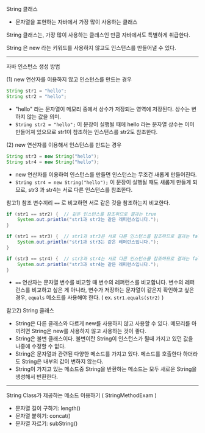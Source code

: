 String 클래스
- 문자열을 표현하는 자바에서 가장 많이 사용하는 클래스


String 클래스는, 가장 많이 사용하는 클래스인 만큼 자바에서도 특별하게 취급한다.

String 은 new 라는 키워드를 사용하지 않고도 인스턴스를 만들어낼 수 있다.


---


자바 인스턴스 생성 방법

(1) new 연산자를 이용하지 않고 인스턴스를 만드는 경우
```java
String str1 = "hello";
String str2 = "hello";
```
- "hello" 라는 문자열이 메모리 중에서 상수가 저장되는 영역에 저장된다. 상수는 변하지 않는 값을 의미.
- `String str2 = "hello";` 이 문장이 실행될 때에 hello 라는 문자열 상수는 이미 만들어져 있으므로 str1이 참조하는 인스턴스를 str2도 참조한다.


(2) new 연산자를 이용해서 인스턴스를 만드는 경우
```java
String str3 = new String("hello");
String str4 = new String("hello");
```
- new 연산자를 이용하여 인스턴스를 만들면 인스턴스는 무조건 새롭게 만들어진다.
- `String str4 = new String("hello");` 이 문장이 실행될 때도 새롭게 만들게 되므로, str3 과 str4는 서로 다른 인스턴스를 참조한다.


참고1) 참조 변수끼리 `==` 로 비교하면 서로 같은 것을 참조하는지 비교한다.

```java
if (str1 == str2) {  // 같은 인스턴스를 참조하므로 결과는 true 
    System.out.println("str1과 str2는 같은 레퍼런스입니다.");
}

if (str1 == str3) {  // str1과 str3은 서로 다른 인스턴스를 참조하므로 결과는 false 
    System.out.println("str1과 str3는 같은 레퍼런스입니다.");
}

if (str3 == str4) {  // str3과 str4는 서로 다른 인스턴스를 참조하므로 결과는 false 
    System.out.println("str3과 str4는 같은 레퍼런스입니다.");
}
```
- `==` 연산자는 문자열 변수를 비교할 때 변수의 레퍼런스를 비교합니다. 변수의 레퍼런스를 비교하고 싶은 게 아니라, 변수가 저장하는 문자열이 같은지 확인하고 싶은 경우, `equals` 메소드를 사용해야 한다. ( ex. `str1.equals(str2)` )



참고2) String 클래스
- String은 다른 클래스와 다르게 new를 사용하지 않고 사용할 수 있다. 메모리를 아끼려면 String은 new를 사용하지 않고 사용하는 것이 좋다.
- String은 불변 클래스이다. 불변이란 String이 인스턴스가 될때 가지고 있던 값을 나중에 수정할 수 없다.
- String은 문자열과 관련된 다양한 메소드를 가지고 있다. 메소드를 호출한다 하더라도 String은 내부의 값이 변하지 않는다.
- String이 가지고 있는 메소드중 String을 반환하는 메소드는 모두 새로운 String을 생성해서 반환한다.


---


String Class가 제공하는 메소드 이용하기 ( StringMethodExam )

- 문자열 길이 구하기: length()
- 문자열 붙히기: concat()
- 문자열 자르기: subString()












